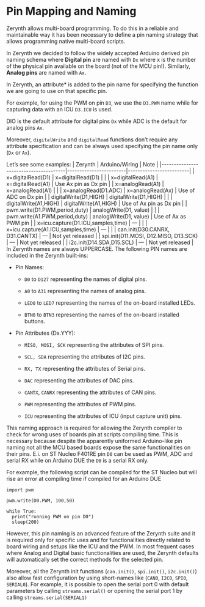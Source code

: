 # Pin Mapping and Naming

Zerynth allows multi-board programming. To do this in a reliable and maintainable way it has been necessary to define a pin naming strategy that allows programming native multi-board scripts.

In Zerynth we decided to follow the widely accepted Arduino derived pin naming schema where **Digital pin** are named with `Dx` where x is the number of the physical pin available on the board (not of the MCU pin!). Similarly, **Analog pins** are named with `Ax`.

In Zerynth, an attribute* is added to the pin name for specifying the function we are going to use on that specific pin.

For example, for using the PWM on pin `D3`, we use the `D3.PWM` name while for capturing data with an ICU `D3.ICU` is used.

DIO is the default attribute for digital pins `Dx` while ADC is the default for analog pins `Ax`.

Moreover, `digitalWrite` and `digitalRead` functions don’t require any attribute specification and can be always used specifying the pin name only (`Dx` or `Ax`).

Let’s see some examples:
| Zerynth                               | Arduino/Wiring         | Note                    |
|---------------------------------------|------------------------|-------------------------|
| x=digitalRead(D1)                     | x=digitalRead(D1)      |                         |
| x=digitalRead(A1)                     | x=digitalRead(A1)      | Use Ax pin as Dx pin    |
| x=analogRead(A1)                      | x=analogRead(A1)       |                         |
| x=analogRead(D1.ADC)                  | x=analogRead(Ax)       | Use of ADC on Dx pin    |
| digitalWrite(D1,HIGH)                 | digitalWrite(D1,HIGH)  |                         |
| digitalWrite(A1,HIGH)                 | digitalWrite(A1,HIGH)  | Use of Ax pin as Dx pin |
| pwm.write(D1.PWM,period,duty)         | analogWrite(D1, value) |                         |
| pwm.write(A1.PWM,period,duty)         | analogWrite(D1, value) | Use of Ax as PWM pin    |
| x=icu.capture(D1.ICU,samples,time)    | —                      |                         |
| x=icu.capture(A1.ICU,samples,time)    | —                      |                         |
| can.init(D30.CANRX, D31.CANTX)        | —                      | Not yet released        |
| spi.init(D11.MOSI, D12.MISO, D13.SCK) | —                      | Not yet released        |
| i2c.init(D14.SDA,D15.SCL)             | —                      | Not yet released        |
In Zerynth names are always UPPERCASE. The following PIN names are included in the Zerynth built-ins:


* Pin Names:


    * `D0` to `D127` representing the names of digital pins.


    * `A0` to `A31` representing the names of analog pins.


    * `LED0` to `LED7` representing the names of the on-board installed LEDs.


    * `BTN0` to `BTN3` representing the names of the on-board installed buttons.


* Pin Attributes (Dx.YYY):


    * `MISO, MOSI, SCK` representing the attributes of SPI pins.


    * `SCL, SDA` representing the attributes of I2C pins.


    * `RX, TX` representing the attributes of Serial pins.


    * `DAC` representing the attributes of DAC pins.


    * `CANTX`, `CANRX` representing the attributes of CAN pins.


    * `PWM` representing the attributes of PWM pins.


    * `ICU` representing the attributes of ICU (input capture unit) pins.

This naming approach is required for allowing the Zerynth compiler to check for wrong uses of boards pin at scripts compiling time. This is necessary because despite the apparently uniformed Arduino-like pin naming not all the MCU based boards expose the same functionalities on their pins. E.i. on ST Nucleo F401RE pin `D0` can be used as PWM, ADC and serial RX while on Arduino DUE the `D0` is a serial RX only.

For example, the following script can be compiled for the ST Nucleo but will rise an error at compiling time if compiled for an Arduino DUE

```
import pwm

pwm.write(D0.PWM, 100,50)

while True:
  print("running PWM on pin D0")
  sleep(200)
```

However, this pin naming is an advanced feature of the Zerynth suite and it is required only for specific uses and for functionalities directly related to board wiring and setups like the ICU and the PWM. In most frequent cases where Analog and Digital basic functionalities are used, the Zerynth defaults will automatically set the correct methods for the selected pin.

Moreover, all the Zerynth init functions (`can.init()`, `spi.init()`, `i2c.init()`) also allow fast configuration by using short-names like (`CAN0`, `I2C0`, `SPI0`, `SERIAL0`). For example, it is possible to open the serial port 0 with default parameters by calling `streams.serial()` or opening the serial port 1 by calling `streams.serial(SERIAL1)`

<!--stackedit_data:
eyJoaXN0b3J5IjpbLTY0MTEwOTcwMywyNDUzMTY5NjksLTMxMD
E0ODcxOSwyMDc2MjI5ODU1LDIwODg1NjE2OTldfQ==
-->